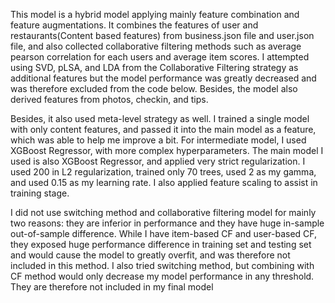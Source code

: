 This model is a hybrid model applying mainly feature combination and feature augmentations. It combines the features of user and restaurants(Content based features) from business.json file and user.json file, and also collected collaborative filtering methods such as average pearson correlation for each users and average item scores. I attempted using SVD, pLSA, and LDA from the Collaborative Filtering strategy as additional features but the model performance was greatly decreased and was therefore excluded from the code below. Besides, the model also derived features from photos, checkin, and tips.

Besides, it also used meta-level strategy as well. I trained a single model with only content features, and passed it into the main model as a feature, which was able to help me improve a bit. For intermediate model, I used XGBoost Regressor, with more complex hyperparameters. The main model I used is also XGBoost Regressor, and applied very strict regularization. I used 200 in L2 regularization, trained only 70 trees, used 2 as my gamma, and used 0.15 as my learning rate. I also applied feature scaling to assist in training stage.

I did not use switching method and collaborative filtering model for mainly two reasons: they are inferior in performance and they have huge in-sample out-of-sample difference. While I have item-based CF and user-based CF, they exposed huge performance difference in training set and testing set and would cause the model to greatly overfit, and was therefore not included in this method. I also tried switching method, but combining with CF method would only decrease my model performance in any threshold. They are therefore not included in my final model
